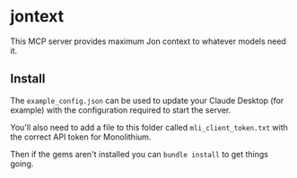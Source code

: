 # jontext

This MCP server provides maximum Jon context to whatever models need it.

## Install

The `example_config.json` can be used to update your Claude Desktop (for
example) with the configuration required to start the server.

You'll also need to add a file to this folder called `mli_client_token.txt` with
the correct API token for Monolithium.

Then if the gems aren't installed you can `bundle install` to get things going.
